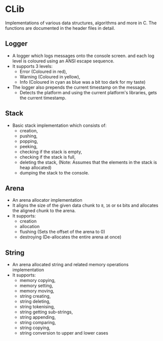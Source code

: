 # CLib

Implementations of various data structures, algorithms and more in C. The functions are documented in the header files in detail.

## Logger
* A logger which logs messages onto the console screen. and each log level is coloured using an ANSI escape sequence. 
* It supports 3 levels:
  * Error (Coloured in red),
  * Warning (Coloured in yellow),
  * Info (Coloured in cyan as blue was a bit too dark for my taste)
* The logger also prepends the current timestamp on the message.
  * Detects the platform and using the current platform's libraries, gets the current timestamp.

## Stack
* Basic stack implementation which consists of:
  * creation,
  * pushing,
  * popping,
  * peeking,
  * checking if the stack is empty,
  * checking if the stack is full,
  * deleting the stack, (Note: Assumes that the elements in the stack is heap allocated)
  * dumping the stack to the console.

## Arena
* An arena allocator implementation
* It aligns the size of the given data chunk to `8`, `16` or `64` bits and allocates the aligned chunk to the arena.
* It supports:
  * creation
  * allocation
  * flushing (Sets the offset of the arena to 0)
  * destroying (De-allocates the entire arena at once)

## String
* An arena allocated string and related memory operations implementation
* It supports:
  * memory copying,
  * memory setting,
  * memory moving,
  * string creating,
  * string deleting,
  * string tokenising,
  * string getting sub-strings,
  * string appending,
  * string comparing,
  * string copying,
  * string conversion to upper and lower cases
